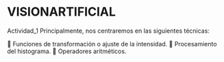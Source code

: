 # VISIONARTIFICIAL
Actividad_1
Principalmente, nos centraremos en las siguientes técnicas:

	Funciones de transformación o ajuste de la intensidad.
	Procesamiento del histograma.
	Operadores aritméticos.

